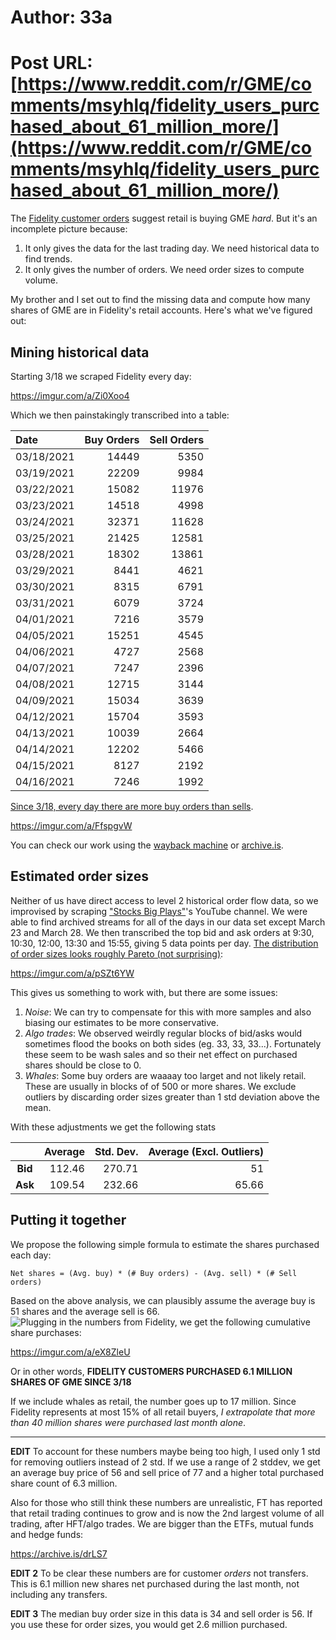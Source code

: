 # Author: 33a
# Post URL: [https://www.reddit.com/r/GME/comments/msyhlq/fidelity_users_purchased_about_61_million_more/](https://www.reddit.com/r/GME/comments/msyhlq/fidelity_users_purchased_about_61_million_more/)


The [Fidelity customer orders](https://eresearch.fidelity.com/eresearch/gotoBL/fidelityTopOrders.jhtml) suggest retail is buying GME *hard*.  But it's an incomplete picture because:

1. It only gives the data for the last trading day.  We need historical data to find trends.
2. It only gives the number of orders.  We need order sizes to compute volume.

My brother and I set out to find the missing data and compute how many shares of GME are in Fidelity's retail accounts.  Here's what we've figured out:

## Mining historical data

Starting 3/18 we scraped Fidelity every day:

https://imgur.com/a/Zi0Xoo4

Which we then painstakingly transcribed into a table:

| Date | Buy Orders | Sell Orders |
|:-----|-----------:|------------:|
| 03/18/2021 | 14449 | 5350 |
| 03/19/2021 | 22209 | 9984 |
| 03/22/2021 | 15082 | 11976 |
| 03/23/2021 | 14518 | 4998 |
| 03/24/2021 | 32371 | 11628 |
| 03/25/2021 | 21425 | 12581 |
| 03/28/2021 | 18302 | 13861 |
| 03/29/2021 | 8441 | 4621 |
| 03/30/2021 | 8315 | 6791 |
| 03/31/2021 | 6079 | 3724 |
| 04/01/2021 | 7216 | 3579 |
| 04/05/2021 | 15251 | 4545 |
| 04/06/2021 | 4727 | 2568 |
| 04/07/2021 | 7247 | 2396 |
| 04/08/2021 | 12715 | 3144 |
| 04/09/2021 | 15034 | 3639 |
| 04/12/2021 | 15704 | 3593 |
| 04/13/2021 | 10039 | 2664 |
| 04/14/2021 | 12202 | 5466 |
| 04/15/2021 | 8127 | 2192 |
| 04/16/2021 | 7246 | 1992 |

[Since 3/18, every day there are more buy orders than sells](https://docs.google.com/spreadsheets/d/e/2PACX-1vRjpGn7c6iozFnAs_nQFQUYNxTbS-Etkha5GUCVa5Br0y2Kv-sZ_tBKtc_tPhDYbPbps92jC3tSXLqH/pubchart?oid=124323433&format=interactive).

https://imgur.com/a/FfspgvW

You can check our work using the [wayback machine](https://web.archive.org/web/*/https://eresearch.fidelity.com/eresearch/gotoBL/fidelityTopOrders.jhtml) or [archive.is](https://archive.is/eresearch.fidelity.com).

## Estimated order sizes

Neither of us have direct access to level 2 historical order flow data, so we improvised by scraping ["Stocks Big Plays"](https://www.youtube.com/channel/UCdwwRjEyseTOUYxUWZn2Uqw)'s YouTube channel.
We were able to find archived streams for all of the days in our data set except March 23 and March 28.
We then transcribed the top bid and ask orders at 9:30, 10:30, 12:00, 13:30 and 15:55, giving 5 data points per day. 
[The distribution of order sizes looks roughly Pareto (not surprising)](https://docs.google.com/spreadsheets/d/e/2PACX-1vRjpGn7c6iozFnAs_nQFQUYNxTbS-Etkha5GUCVa5Br0y2Kv-sZ_tBKtc_tPhDYbPbps92jC3tSXLqH/pubchart?oid=442492841&format=interactive):

https://imgur.com/a/pSZt6YW

This gives us something to work with, but there are some issues:

1.  *Noise*:  We can try to compensate for this with more samples and also biasing our estimates to be more conservative.
2.  *Algo trades*: We observed weirdly regular blocks of bid/asks would sometimes flood the books on both sides (eg. 33, 33, 33...).  Fortunately these seem to be wash sales and so their net effect on purchased shares should be close to 0.
3.  *Whales*: Some buy orders are waaaay too larget and not likely retail.  These are usually in blocks of of 500 or more shares.  We exclude outliers by discarding order sizes greater than 1 std deviation above the mean.

With these adjustments we get the following stats

|    | Average | Std. Dev. | Average (Excl. Outliers) |
|:--:|--------:|----------:|-------------------------:|
| **Bid** | 112.46 | 270.71 | 51 |
| **Ask** | 109.54 | 232.66 | 65.66 |

## Putting it together

We propose the following simple formula to estimate the shares purchased each day:

```
Net shares = (Avg. buy) * (# Buy orders) - (Avg. sell) * (# Sell orders)
```

Based on the above analysis, we can plausibly assume the average buy is 51 shares and the average sell is 66.
![Plugging in the numbers from Fidelity, we get the following cumulative share purchases:](https://docs.google.com/spreadsheets/d/e/2PACX-1vRjpGn7c6iozFnAs_nQFQUYNxTbS-Etkha5GUCVa5Br0y2Kv-sZ_tBKtc_tPhDYbPbps92jC3tSXLqH/pubchart?oid=1738592533&format=interactive)

https://imgur.com/a/eX8ZleU

Or in other words, **FIDELITY CUSTOMERS PURCHASED 6.1 MILLION SHARES OF GME SINCE 3/18**

If we include whales as retail, the number goes up to 17 million.
Since Fidelity represents at most 15% of all retail buyers, *I extrapolate that more than 40 million shares were purchased last month alone*.

------

**EDIT** To account for these numbers maybe being too high, I used only 1 std for removing outliers instead of 2 std.  If we use a range of 2 stddev, we get an average buy price of 56 and sell price of 77 and a higher total purchased share count of 6.3 million.  

Also for those who still think these numbers are unrealistic, FT has reported that retail trading continues to grow and is now the 2nd largest volume of all trading, after HFT/algo trades.  We are bigger than the ETFs, mutual funds and hedge funds:

https://archive.is/drLS7

**EDIT 2**  To be clear these numbers are for customer *orders* not transfers.  This is 6.1 million new shares net purchased during the last month, not including any transfers.

**EDIT 3** The median buy order size in this data is 34 and sell order is 56.  If you use these for order sizes, you would get 2.6 million purchased.